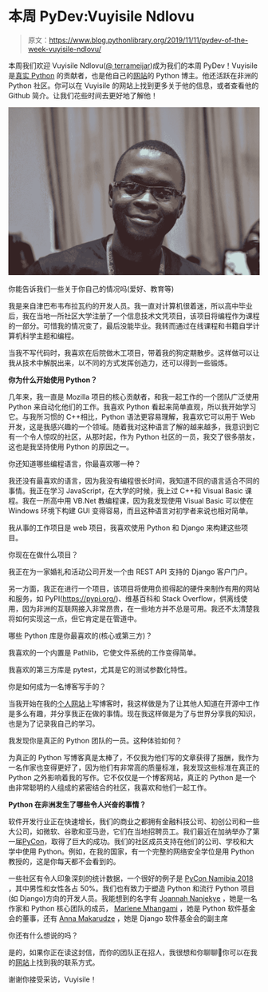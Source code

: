 # 本周 PyDev:Vuyisile Ndlovu

> 原文：<https://www.blog.pythonlibrary.org/2019/11/11/pydev-of-the-week-vuyisile-ndlovu/>

本周我们欢迎 Vuyisile Ndlovu([@ terrameijar](https://twitter.com/terrameijar/))成为我们的本周 PyDev！Vuyisile 是[真实 Python](https://realpython.com/) 的贡献者，也是他自己的[网站](https://vuyisile.com/)的 Python 博主。他还活跃在非洲的 Python 社区。你可以在 Vuyisile 的网站上找到更多关于他的信息，或者查看他的 Github 简介。让我们花些时间去更好地了解他！

![VuyisileNdlovu](img/8c9e1240fe38df0a50306fc0f2b21bc3.png)

你能告诉我们一些关于你自己的情况吗(爱好、教育等)

我是来自津巴布韦布拉瓦约的开发人员。我一直对计算机很着迷，所以高中毕业后，我在当地一所社区大学注册了一个信息技术文凭项目，该项目将编程作为课程的一部分。可惜我的情况变了，最后没能毕业。我转而通过在线课程和书籍自学计算机科学主题和编程。

当我不写代码时，我喜欢在后院做木工项目，带着我的狗定期散步。这样做可以让我从技术中解脱出来，以不同的方式发挥创造力，还可以得到一些锻炼。

**你为什么开始使用 Python？**

几年来，我一直是 Mozilla 项目的核心贡献者，和我一起工作的一个团队广泛使用 Python 来自动化他们的工作。我喜欢 Python 看起来简单直观，所以我开始学习它。与我所习惯的 C++相比，Python 语法更容易理解，我喜欢它可以用于 Web 开发，这是我感兴趣的一个领域。随着我对这种语言了解的越来越多，我意识到它有一个令人惊叹的社区，从那时起，作为 Python 社区的一员，我交了很多朋友，这也是我坚持使用 Python 的原因之一。

你还知道哪些编程语言，你最喜欢哪一种？

我还没有最喜欢的语言，因为我没有编程很长时间，我知道不同的语言适合不同的事情。我正在学习 JavaScript，在大学的时候，我上过 C++和 Visual Basic 课程。我在一所高中用 VB.Net 教编程课，因为我发现使用 Visual Basic 可以使在 Windows 环境下构建 GUI 变得容易，而且这种语言对初学者来说也相对简单。

我从事的工作项目是 web 项目，我喜欢使用 Python 和 Django 来构建这些项目。

你现在在做什么项目？

我正在为一家婚礼和活动公司开发一个由 REST API 支持的 Django 客户门户。

另一方面，我正在进行一个项目，该项目将使用负担得起的硬件来制作有用的网站和服务，如 PyPI(https://pypi.org/)、维基百科和 Stack Overflow，供离线使用，因为非洲的互联网接入非常昂贵，在一些地方并不总是可用。我还不太清楚我将如何实现这一点，但它肯定是在管道中。

哪些 Python 库是你最喜欢的(核心或第三方)？

我喜欢的一个内置是 Pathlib，它使文件系统的工作变得简单。

我喜欢的第三方库是 pytest，尤其是它的测试参数化特性。

你是如何成为一名博客写手的？

当我开始在我的[个人网站](http://vuyisile.com)上写博客时，我这样做是为了让其他人知道在开源中工作是多么有趣，并分享我正在做的事情。现在我这样做是为了与世界分享我的知识，也是为了记录我自己的学习。

我发现你是真正的 Python 团队的一员。这种体验如何？

为真正的 Python 写博客真是太棒了，不仅我为他们写的文章获得了报酬，我作为一名作家也变得更好了，因为他们有非常高的质量标准，我发现这些标准在真正的 Python 之外影响着我的写作。它不仅仅是一个博客网站，真正的 Python 是一个由非常聪明的人组成的紧密结合的社区，我喜欢和他们一起工作。

**Python 在非洲发生了哪些令人兴奋的事情？**

软件开发行业正在快速增长，我们的商业之都拥有金融科技公司、初创公司和一些大公司，如微软、谷歌和亚马逊，它们在当地招聘员工。我们最近在加纳举办了第一届[PyCon](https://africa.pycon.org/report/)，取得了巨大的成功。我们的社区成员支持在他们的公司、学校和大学中使用 Python。例如，在我的国家，有一个完整的网络安全学位是用 Python 教授的，这是你每天都不会看到的。

一些社区有令人印象深刻的统计数据，一个很好的例子是 [PyCon Namibia 2018](https://na.pycon.org/2018/) ，其中男性和女性各占 50%。我们也有致力于塑造 Python 和流行 Python 项目(如 Django)方向的开发人员。我能想到的名字有 [Joannah Nanjekye](https://twitter.com/captain_joannah) ，她是一名作家和 Python 核心团队的成员， [Marlene Mhangami](https://twitter.com/marlene_zw) ，她是 Python 软件基金会的董事，还有 [Anna Makarudze](https://twitter.com/amakarudze) ，她是 Django 软件基金会的副主席

你还有什么想说的吗？

是的，如果你正在读这封信，而你的团队正在招人，我很想和你聊聊🙂你可以在我的[网站](https://vuyisile.com/)上找到我的联系方式。

谢谢你接受采访，Vuyisile！